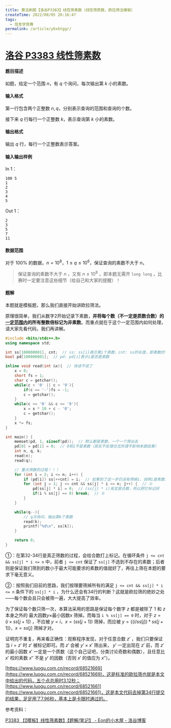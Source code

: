 ```yaml
---
title: 算法刷题【洛谷P3383】线性筛素数（线性筛质数，欧拉筛法模板）
createTime: 2022/08/05 20:16:47
tags:
  - 信息学竞赛
permalink: /article/y6xbtggr/
---
```


# [洛谷 P3383 线性筛素数](https://www.luogu.com.cn/problem/P3383)

#### 题目描述

如题，给定一个范围 $n$，有 $q$ 个询问，每次输出第 $k$ 小的素数。

#### 输入格式

第一行包含两个正整数 $n,q$，分别表示查询的范围和查询的个数。

接下来 $q$ 行每行一个正整数 $k$，表示查询第 $k$ 小的素数。

#### 输出格式

输出 $q$ 行，每行一个正整数表示答案。

#### 输入输出样例

In 1：

```text
100 5
1
2
3
4
5
```

Out 1：

```text
2
3
5
7
11
```

#### 数据范围

对于 $100\%$ 的数据，$n = 10^8$，$1 \le q \le 10^6$，保证查询的素数不大于 $n$。

> 保证查询的素数不大于 $n$ ，又有 $n ≤ 10^8$ ，即本题无需开 `long long` ，比赛时一定要注意这些细节（给自己和大家的提醒）！

#### 题解

本题就是模板题，那么我们直接开始讲欧拉筛法。

原理很简单，我们从数字2开始记录下素数，**并将每个数（不一定是质数合数）的<u>一定范围内</u>的所有整数倍标记为非素数**。而重点就在于这个一定范围内如何处理，请大家先看代码，我们再讲解。

```cpp
#include <bits/stdc++.h>
using namespace std;

int ss[100000001], cnt;  // ss: ss[i]表示第i个素数，cnt: ss的长度，即素数的个数
bool pd[100000001];  // pd: pd[i]表示i是否是素数

inline void read(int &x){  // 快读不说了
    x = 0;
    short fs = 1;
    char c = getchar();
    while(c < '0' || c > '9'){
        if(c == '-')fs = -1;
        c = getchar();
    }
    while(c >= '0' && c <= '9'){
        x = x * 10 + c - '0';
        c = getchar();
    }
    x *= fs;
}

int main() {
    memset(pd, 1, sizeof(pd));  // 默认都是素数，一个一个筛出去
    pd[0] = pd[1] = 0;  // 0和1不是素数（其实不处理也无所谓不影响本题结果）
    int n, q, k;
    read(n);
    read(q);

    // 重点筛数的过程！！！
    for (int i = 2; i <= n; i++) {
        if (pd[i]) ss[++cnt] = i;  // 如果到了这一步仍没有筛掉i，说明i是素数，把它放入素数列表ss
        for (int j = 1; j <= cnt && ss[j] * i <= n; j++) {  // ①
            pd[ss[j] * i] = 0;  // (ss[j] * i)肯定是合数，所以把它标记好
            if(i % ss[j] == 0) break;  // ②
        }
    }

    while(q--){
        // q次询问，输出第k个素数
        read(k);
        printf("%d\n", ss[k]);
    }

    return 0;
}
```

①：在第32-34行是真正筛数的过程，会给合数打上标记。在循环条件 `j <= cnt && ss[j] * i <= n` 中，前者 `j <= cnt` 保证了 `ss[j]` 不选到不存在的素数；后者则是保证我们筛到的数小于最大可能要求的素数的值就好了，再往上筛在本题的要求下毫无意义。

②：按照我们目前的思路，我们按理要筛掉所有的满足 `j <= cnt && ss[j] * i <= n` 条件下的 `ss[j] * i` ，为什么还会有34行的判断？这就是欧拉筛的绝妙之处——每个数会且只会被筛一遍，大大提高了效率。

为了保证每个数只筛一次，本算法采用的思路是保证每个数字 $z$ 都是被除了 $1$ 和 $z$ 本身之外的 最大因数$y$$\times$最小因数$x$ 筛掉。而每当 `i % ss[j] == 0` 时，对于 $z = (i \times ss[j+1])$ ，不应被 $y=i$，$x=(ss[j+1])$ 筛掉，而应被 $y=\{(i / ss[j]) * ss[j+1]\}$，$x=ss[j]$ 筛掉才对。

证明完不重复，再来看正确性：观察程序发现，对于任意合数 $z'$ ，我们只要保证当 $i=z'$ 时 $z'$ 被标记即可。而 $z'$ 会被 $y' \times x'$ 筛出来， $y'$ 一定出现在 $z'$ 前，而 $z'$ 的最小因数 $x'$ 一定是一个质数（这个自己证吧，分类讨论奇数和偶数），且任意比 $x'$ 校的素数 $x''$ 不是 $y'$ 的因数（否则 $x'$ 的值应为 $x''$）。


[https://www.luogu.com.cn/record/68521669](https://www.luogu.com.cn/record/68521669)，这是标准的欧拉筛也就是本文中给出的代码，五个点总用时3.12秒；[https://www.luogu.com.cn/record/68521661](https://www.luogu.com.cn/record/68521661)，这是本文代码去掉第34行提交的结果，足足用了7.96秒，基本上是卡限时通过的。

参考资料：

[P3383 【【模板】线性筛素数】【题解/笔记】 - Eon的小木屋 - 洛谷博客](https://www.luogu.com.cn/blogs/Eon/solution-p3383)

